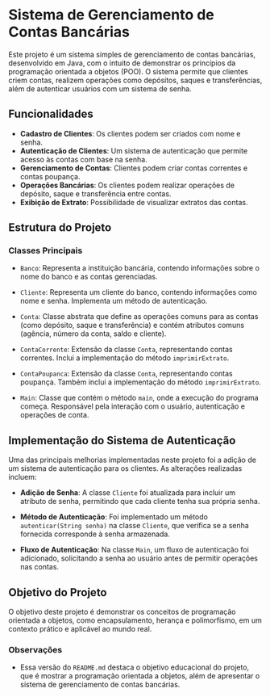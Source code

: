 # Sistema de Gerenciamento de Contas Bancárias

Este projeto é um sistema simples de gerenciamento de contas bancárias, desenvolvido em Java, com o intuito de demonstrar os princípios da programação orientada a objetos (POO). O sistema permite que clientes criem contas, realizem operações como depósitos, saques e transferências, além de autenticar usuários com um sistema de senha.

## Funcionalidades

- **Cadastro de Clientes**: Os clientes podem ser criados com nome e senha.
- **Autenticação de Clientes**: Um sistema de autenticação que permite acesso às contas com base na senha.
- **Gerenciamento de Contas**: Clientes podem criar contas correntes e contas poupança.
- **Operações Bancárias**: Os clientes podem realizar operações de depósito, saque e transferência entre contas.
- **Exibição de Extrato**: Possibilidade de visualizar extratos das contas.

## Estrutura do Projeto

### Classes Principais

- `Banco`: Representa a instituição bancária, contendo informações sobre o nome do banco e as contas gerenciadas.
  
- `Cliente`: Representa um cliente do banco, contendo informações como nome e senha. Implementa um método de autenticação.

- `Conta`: Classe abstrata que define as operações comuns para as contas (como depósito, saque e transferência) e contém atributos comuns (agência, número da conta, saldo e cliente).

- `ContaCorrente`: Extensão da classe `Conta`, representando contas correntes. Inclui a implementação do método `imprimirExtrato`.

- `ContaPoupanca`: Extensão da classe `Conta`, representando contas poupança. Também inclui a implementação do método `imprimirExtrato`.

- `Main`: Classe que contém o método `main`, onde a execução do programa começa. Responsável pela interação com o usuário, autenticação e operações de conta.

## Implementação do Sistema de Autenticação

Uma das principais melhorias implementadas neste projeto foi a adição de um sistema de autenticação para os clientes. As alterações realizadas incluem:

- **Adição de Senha**: A classe `Cliente` foi atualizada para incluir um atributo de senha, permitindo que cada cliente tenha sua própria senha.

- **Método de Autenticação**: Foi implementado um método `autenticar(String senha)` na classe `Cliente`, que verifica se a senha fornecida corresponde à senha armazenada.

- **Fluxo de Autenticação**: Na classe `Main`, um fluxo de autenticação foi adicionado, solicitando a senha ao usuário antes de permitir operações nas contas.

## Objetivo do Projeto

O objetivo deste projeto é demonstrar os conceitos de programação orientada a objetos, como encapsulamento, herança e polimorfismo, em um contexto prático e aplicável ao mundo real.

### Observações

- Essa versão do `README.md` destaca o objetivo educacional do projeto, que é mostrar a programação orientada a objetos, além de apresentar o sistema de gerenciamento de contas bancárias.
